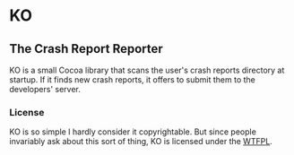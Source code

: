 # KO
## The Crash Report Reporter

KO is a small Cocoa library that scans the user's crash reports directory at startup. If it finds new crash reports, it offers to submit them to the developers' server.

### License

KO is so simple I hardly consider it copyrightable. But since people invariably ask about this sort of thing, KO is licensed under the [WTFPL](http://sam.zoy.org/wtfpl/).
